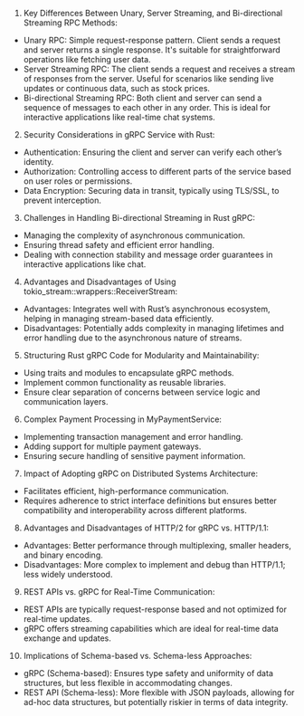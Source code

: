1. Key Differences Between Unary, Server Streaming, and Bi-directional Streaming RPC Methods:
- Unary RPC: Simple request-response pattern. Client sends a request and server returns a single response. It's suitable for straightforward operations like fetching user data.
- Server Streaming RPC: The client sends a request and receives a stream of responses from the server. Useful for scenarios like sending live updates or continuous data, such as stock prices.
- Bi-directional Streaming RPC: Both client and server can send a sequence of messages to each other in any order. This is ideal for interactive applications like real-time chat systems.
2. Security Considerations in gRPC Service with Rust:
- Authentication: Ensuring the client and server can verify each other’s identity.
- Authorization: Controlling access to different parts of the service based on user roles or permissions.
- Data Encryption: Securing data in transit, typically using TLS/SSL, to prevent interception.
3. Challenges in Handling Bi-directional Streaming in Rust gRPC:
- Managing the complexity of asynchronous communication.
- Ensuring thread safety and efficient error handling.
- Dealing with connection stability and message order guarantees in interactive applications like chat.
4. Advantages and Disadvantages of Using tokio_stream::wrappers::ReceiverStream:
- Advantages: Integrates well with Rust’s asynchronous ecosystem, helping in managing stream-based data efficiently.
- Disadvantages: Potentially adds complexity in managing lifetimes and error handling due to the asynchronous nature of streams.
5. Structuring Rust gRPC Code for Modularity and Maintainability:
- Using traits and modules to encapsulate gRPC methods.
- Implement common functionality as reusable libraries.
- Ensure clear separation of concerns between service logic and communication layers.
6. Complex Payment Processing in MyPaymentService:
- Implementing transaction management and error handling.
- Adding support for multiple payment gateways.
- Ensuring secure handling of sensitive payment information.
7. Impact of Adopting gRPC on Distributed Systems Architecture:
- Facilitates efficient, high-performance communication.
- Requires adherence to strict interface definitions but ensures better compatibility and interoperability across different platforms.
8. Advantages and Disadvantages of HTTP/2 for gRPC vs. HTTP/1.1:
- Advantages: Better performance through multiplexing, smaller headers, and binary encoding.
- Disadvantages: More complex to implement and debug than HTTP/1.1; less widely understood.
9. REST APIs vs. gRPC for Real-Time Communication:
- REST APIs are typically request-response based and not optimized for real-time updates.
- gRPC offers streaming capabilities which are ideal for real-time data exchange and updates.
10. Implications of Schema-based vs. Schema-less Approaches:
- gRPC (Schema-based): Ensures type safety and uniformity of data structures, but less flexible in accommodating changes.
- REST API (Schema-less): More flexible with JSON payloads, allowing for ad-hoc data structures, but potentially riskier in terms of data integrity.